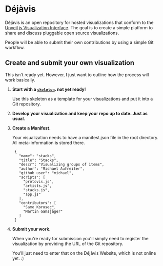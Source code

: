 Déjàvis
================================================================================

Déjàvis is an open repository for hosted visualizations that conform to the 
[Unveil.js Visualization Interface](http://github.com/michael/unveil/blob/master/src/visualization/visualization.js).
The goal is to create a simple platform to share and discuss pluggable 
open source visualizations.

People will be able to submit their own contributions by using a simple Git workflow.


Create and submit your own visualization
--------------------------------------------------------------------------------

This isn't ready yet. However, I just want to outline how the process will work basically.

1. **Start with a [`skeleton`](http://github.com/michael/dejavis-skeleton/). not yet ready!**

   Use this skeleton as a template for your visualizations and put it into a Git repository.
   
2. **Develop your visualization and keep your repo up to date. Just as usual.**

3. **Create a Manifest.**
   
   Your visualization needs to have a manifest.json file in the root directory. All meta-information is stored
   there.
   
        {
          "name": "stacks",
          "title": "Stacks",
          "descr": "Visualizing groups of items",
          "author": "Michael Aufreiter",
          "github_user": "michael",
          "scripts": [
            "protovis.js",
            "artists.js",
            "stacks.js",
            "app.js"
          ],
          "contributors": [
            "Samo Korosec",
            "Martin Gamsjäger"
          ]
        }
   
4. **Submit your work.**

   When you're ready for submission you'll simply need to register the visualization
   by providing the URL of the Git repository.
   
   You'll just need to enter that on the Déjàvis Website,
   which is not online yet. :)